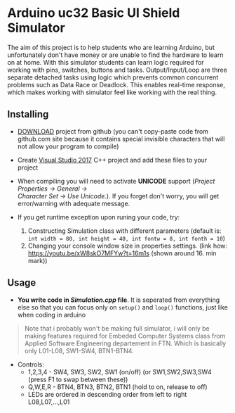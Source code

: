 # Arduino uc32 Basic UI Shield Simulator
The aim of this project is to help students who are learning Arduino, but unfortunately don't have money or are unable to find the hardware to learn on at home. With this simulator students can learn logic required for working with pins, switches, buttons and tasks. Output/Input/Loop are three separate detached tasks using logic which prevents common concurrent problems such as Data Race or Deadlock. This enables real-time response, which makes working with simulator feel like working with the real thing.

## Installing 
- [DOWNLOAD](https://github.com/DaniloNovakovic/Arduino_uc32_basic_ui_shield_simulator/archive/master.zip) project from github (you can't copy-paste code from github.com site because it contains special
invisible characters that will not allow your program to compile)

- Create [Visual Studio 2017](https://visualstudio.microsoft.com/downloads/) C++ project and add these files to your project

- When compiling you will need to activate **UNICODE** support (_Project Properties -> General -> \
Character Set -> Use Unicode._). If you forget don't worry, you will get error/warning with adequate message.

- If you get runtime exception upon runing your code, try:
	1) Constructing Simulation class with different parameters (default is: `int width = 80, int height = 40, int fontw = 8, int fonth = 10`)
	2) Changing your console window size in properties settings. (link how: https://youtu.be/xW8skO7MFYw?t=16m1s  (shown around 16. min mark)) 

## Usage
- **You write code in _Simulation.cpp_ file**. It is seperated from everything else
so that you can focus only on `setup()` and `loop()` functions, just like when coding in arduino

> Note that i probably won't be making full simulator, i will only be making features required for Embeded Computer Systems class from Applied Software Engineering departement in FTN. Which is basically only L01-L08, SW1-SW4, BTN1-BTN4. 

- Controls:
	- 1,2,3,4 - SW4, SW3, SW2, SW1 (on/off) (or SW1,SW2,SW3,SW4 (press F1 to swap between these))
	- Q,W,E,R - BTN4, BTN3, BTN2, BTN1 (hold to on, release to off)
	- LEDs are ordered in descending order from left to right L08,L07,...,L01	



